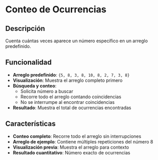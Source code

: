 # Conteo de Ocurrencias

## Descripción
Cuenta cuántas veces aparece un número específico en un arreglo predefinido.

## Funcionalidad
- **Arreglo predefinido**: `{5, 8, 3, 8, 10, 8, 2, 7, 3, 8}`
- **Visualización**: Muestra el arreglo completo primero
- **Búsqueda y conteo**:
  - Solicita número a buscar
  - Recorre todo el arreglo contando coincidencias
  - No se interrumpe al encontrar coincidencias
- **Resultado**: Muestra el total de ocurrencias encontradas

## Características
- **Conteo completo**: Recorre todo el arreglo sin interrupciones
- **Arreglo de ejemplo**: Contiene múltiples repeticiones del número 8
- **Visualización previa**: Muestra el arreglo para contexto
- **Resultado cuantitativo**: Número exacto de ocurrencias